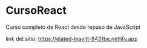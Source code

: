 # CursoReact
Curso completo de React desde repaso de JavaScript

link del sitio: https://elated-leavitt-9431be.netlify.app
